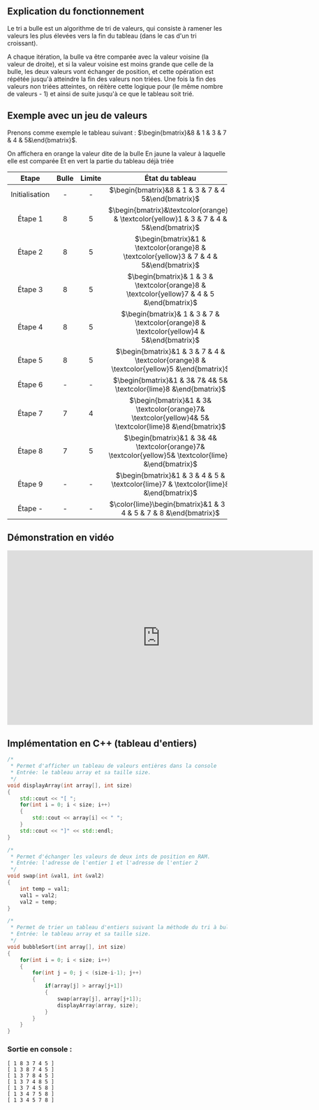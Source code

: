 ## Explication du fonctionnement

Le tri a bulle est un algorithme de tri de valeurs, qui consiste à ramener les valeurs les plus élevées vers la fin du tableau (dans le cas d'un tri croissant). 

A chaque itération, la bulle va être comparée avec la valeur voisine (la valeur de droite), et si la valeur voisine est moins grande que celle de la bulle, les deux valeurs vont échanger de position, et cette opération est répétée jusqu'à atteindre la fin des valeurs non triées. Une fois la fin des valeurs non triées atteintes, on réitère cette logique pour (le même nombre de valeurs - 1) et ainsi de suite jusqu'à ce que le tableau soit trié.

## Exemple avec un jeu de valeurs

Prenons comme exemple le tableau suivant : $\begin{bmatrix}&8 & 1 & 3 & 7 & 4 & 5&\end{bmatrix}$.

On affichera en orange la valeur dite de la bulle
En jaune la valeur à laquelle elle est comparée
Et en vert la partie du tableau déjà triée

|     Etape      | Bulle | Limite |État du tableau|
|:--------------:|:-----:|:------:|:------------------------------------------:|
| Initialisation |   -   |   -    |$\begin{bmatrix}&8 & 1 & 3 & 7 & 4 & 5&\end{bmatrix}$|
|    Étape 1     |   8   |   5    |$\begin{bmatrix}&\textcolor{orange}8 & \textcolor{yellow}1 & 3 & 7 & 4 & 5&\end{bmatrix}$|
|    Étape 2     |   8   |   5    |$\begin{bmatrix}&1 & \textcolor{orange}8 & \textcolor{yellow}3 & 7 & 4 & 5&\end{bmatrix}$|
|    Étape 3     |   8   |   5    |$\begin{bmatrix}& 1 & 3 & \textcolor{orange}8 & \textcolor{yellow}7 & 4 & 5 &\end{bmatrix}$|
|    Étape 4     |   8   |   5    |$\begin{bmatrix}& 1 & 3 & 7 & \textcolor{orange}8 & \textcolor{yellow}4 & 5&\end{bmatrix}$|
|    Étape 5     |   8   |   5    |$\begin{bmatrix}&1 & 3 & 7 & 4 & \textcolor{orange}8 & \textcolor{yellow}5 &\end{bmatrix}$|
|    Étape 6     |   -   |   -    |$\begin{bmatrix}&1 & 3& 7& 4& 5& \textcolor{lime}8 &\end{bmatrix}$|
|    Étape 7     |   7   |   4    |$\begin{bmatrix}&1 & 3& \textcolor{orange}7& \textcolor{yellow}4& 5& \textcolor{lime}8 &\end{bmatrix}$|
|    Étape 8     |   7   |   5    |$\begin{bmatrix}&1 & 3& 4& \textcolor{orange}7& \textcolor{yellow}5& \textcolor{lime}8 &\end{bmatrix}$|
|    Étape 9     |   -   |   -    |$\begin{bmatrix}&1 & 3 & 4 & 5 & \textcolor{lime}7 & \textcolor{lime}8 &\end{bmatrix}$|
|    Étape -     |   -   |   -    |$\color{lime}\begin{bmatrix}&1 & 3 & 4 & 5 & 7 & 8 &\end{bmatrix}$|

## Démonstration en vidéo 

<iframe width="700" height="400" src="https://www.youtube-nocookie.com/embed/Cq7SMsQBEUw" title="YouTube video player" frameborder="0" allow="accelerometer; autoplay; clipboard-write; encrypted-media; gyroscope; picture-in-picture; web-share" allowfullscreen></iframe>

## Implémentation en C++ (tableau d'entiers)

```cpp
/*
 * Permet d'afficher un tableau de valeurs entières dans la console
 * Entrée: le tableau array et sa taille size.
 */
void displayArray(int array[], int size)
{
    std::cout << "[ ";
    for(int i = 0; i < size; i++)
    {
        std::cout << array[i] << " ";
    }
    std::cout << "]" << std::endl;
}

/*
 * Permet d'échanger les valeurs de deux ints de position en RAM.
 * Entrée: l'adresse de l'entier 1 et l'adresse de l'entier 2
 */
void swap(int &val1, int &val2)
{
    int temp = val1;
    val1 = val2;
    val2 = temp;
}

/*
 * Permet de trier un tableau d'entiers suivant la méthode du tri à bulle
 * Entrée: le tableau array et sa taille size.
 */
void bubbleSort(int array[], int size)
{
    for(int i = 0; i < size; i++)
    {
        for(int j = 0; j < (size-i-1); j++)
        {
            if(array[j] > array[j+1])
            {
                swap(array[j], array[j+1]);
                displayArray(array, size);
            }
        }
    }
}
```

### Sortie en console :

```
[ 1 8 3 7 4 5 ]
[ 1 3 8 7 4 5 ]
[ 1 3 7 8 4 5 ]
[ 1 3 7 4 8 5 ]
[ 1 3 7 4 5 8 ]
[ 1 3 4 7 5 8 ]
[ 1 3 4 5 7 8 ]
```
